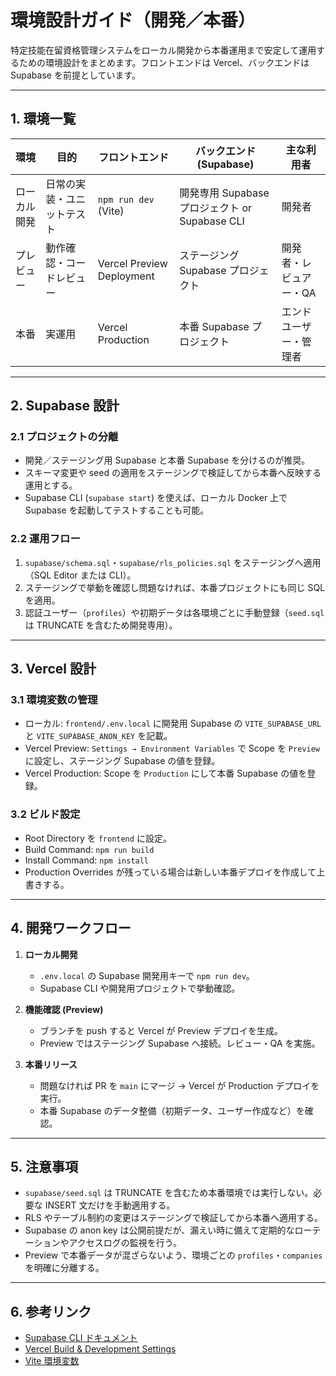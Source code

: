 # 環境設計ガイド（開発／本番）

特定技能在留資格管理システムをローカル開発から本番運用まで安定して運用するための環境設計をまとめます。フロントエンドは Vercel、バックエンドは Supabase を前提としています。

---

## 1. 環境一覧

| 環境 | 目的 | フロントエンド | バックエンド (Supabase) | 主な利用者 |
| --- | --- | --- | --- | --- |
| ローカル開発 | 日常の実装・ユニットテスト | `npm run dev` (Vite) | 開発専用 Supabase プロジェクト or Supabase CLI | 開発者 |
| プレビュー | 動作確認・コードレビュー | Vercel Preview Deployment | ステージング Supabase プロジェクト | 開発者・レビュアー・QA |
| 本番 | 実運用 | Vercel Production | 本番 Supabase プロジェクト | エンドユーザー・管理者 |

---

## 2. Supabase 設計

### 2.1 プロジェクトの分離
- 開発／ステージング用 Supabase と本番 Supabase を分けるのが推奨。
- スキーマ変更や seed の適用をステージングで検証してから本番へ反映する運用とする。
- Supabase CLI (`supabase start`) を使えば、ローカル Docker 上で Supabase を起動してテストすることも可能。

### 2.2 運用フロー
1. `supabase/schema.sql`・`supabase/rls_policies.sql` をステージングへ適用（SQL Editor または CLI）。
2. ステージングで挙動を確認し問題なければ、本番プロジェクトにも同じ SQL を適用。
3. 認証ユーザー（`profiles`）や初期データは各環境ごとに手動登録（`seed.sql` は TRUNCATE を含むため開発専用）。

---

## 3. Vercel 設計

### 3.1 環境変数の管理
- ローカル: `frontend/.env.local` に開発用 Supabase の `VITE_SUPABASE_URL` と `VITE_SUPABASE_ANON_KEY` を記載。
- Vercel Preview: `Settings → Environment Variables` で Scope を `Preview` に設定し、ステージング Supabase の値を登録。
- Vercel Production: Scope を `Production` にして本番 Supabase の値を登録。

### 3.2 ビルド設定
- Root Directory を `frontend` に設定。
- Build Command: `npm run build`
- Install Command: `npm install`
- Production Overrides が残っている場合は新しい本番デプロイを作成して上書きする。

---

## 4. 開発ワークフロー

1. **ローカル開発**  
   - `.env.local` の Supabase 開発用キーで `npm run dev`。
   - Supabase CLI や開発用プロジェクトで挙動確認。

2. **機能確認 (Preview)**  
   - ブランチを push すると Vercel が Preview デプロイを生成。
   - Preview ではステージング Supabase へ接続。レビュー・QA を実施。

3. **本番リリース**  
   - 問題なければ PR を `main` にマージ → Vercel が Production デプロイを実行。
   - 本番 Supabase のデータ整備（初期データ、ユーザー作成など）を確認。

---

## 5. 注意事項

- `supabase/seed.sql` は TRUNCATE を含むため本番環境では実行しない。必要な INSERT 文だけを手動適用する。
- RLS やテーブル制約の変更はステージングで検証してから本番へ適用する。
- Supabase の anon key は公開前提だが、漏えい時に備えて定期的なローテーションやアクセスログの監視を行う。
- Preview で本番データが混ざらないよう、環境ごとの `profiles`・`companies` を明確に分離する。

---

## 6. 参考リンク

- [Supabase CLI ドキュメント](https://supabase.com/docs/guides/cli)
- [Vercel Build & Development Settings](https://vercel.com/docs/deployments/configure-a-build)
- [Vite 環境変数](https://vitejs.dev/guide/env-and-mode.html)
